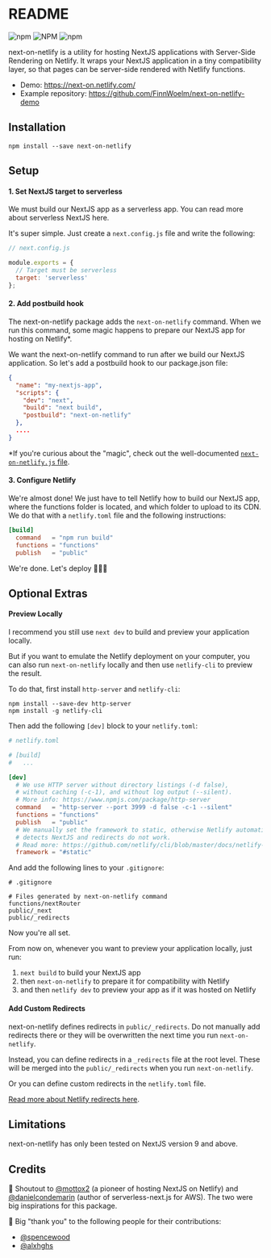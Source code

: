 # README

![npm](https://img.shields.io/npm/v/next-on-netlify)
![NPM](https://img.shields.io/npm/l/next-on-netlify)
![npm](https://img.shields.io/npm/dt/next-on-netlify)

next-on-netlify is a utility for hosting NextJS applications with Server-Side Rendering on Netlify. It wraps your NextJS application in a tiny compatibility layer, so that pages can be server-side rendered with Netlify functions.



- Demo: https://next-on.netlify.com/  
- Example repository: https://github.com/FinnWoelm/next-on-netlify-demo

## Installation

```
npm install --save next-on-netlify
```

## Setup

#### 1. Set NextJS  target to serverless

We must build our NextJS app as a serverless app. You can read more about serverless NextJS here.

It's super simple. Just create a `next.config.js` file and write the following:

```js
// next.config.js

module.exports = {
  // Target must be serverless
  target: 'serverless'
};
```

#### 2. Add postbuild hook

The next-on-netlify package adds the `next-on-netlify`  command. When we run this command, some magic happens to prepare our NextJS app for hosting on Netlify*.

We want the next-on-netlify command to run after we build our NextJS application. So let's add a postbuild hook to our package.json file:

```json
{
  "name": "my-nextjs-app",
  "scripts": {
    "dev": "next",
    "build": "next build",
    "postbuild": "next-on-netlify"
  },
  ....
}
```

\*If you're curious about the "magic", check out the well-documented [`next-on-netlify.js` file](https://github.com/FinnWoelm/next-on-netlify/blob/master/next-on-netlify.js).

#### 3. Configure Netlify

We're almost done! We just have to tell Netlify how to build our NextJS app, where the functions folder is located, and which folder to upload to its CDN. We do that with a `netlify.toml` file and the following instructions:

```toml
[build]
  command   = "npm run build"
  functions = "functions"
  publish   = "public"
```

We're done. Let's deploy 🚀🚀🚀

## Optional Extras

#### Preview Locally

I recommend you still use `next dev` to build and preview your application locally.

But if you want to emulate the Netlify deployment on your computer, you can also run `next-on-netlify` locally and then use `netlify-cli` to preview the result.

To do that, first install `http-server` and `netlify-cli`:
```
npm install --save-dev http-server
npm install -g netlify-cli
```

Then add the following `[dev]` block to your `netlify.toml`:

```toml
# netlify.toml

# [build]
#   ...

[dev]
  # We use HTTP server without directory listings (-d false),
  # without caching (-c-1), and without log output (--silent).
  # More info: https://www.npmjs.com/package/http-server
  command   = "http-server --port 3999 -d false -c-1 --silent"
  functions = "functions"
  publish   = "public"
  # We manually set the framework to static, otherwise Netlify automatically
  # detects NextJS and redirects do not work.
  # Read more: https://github.com/netlify/cli/blob/master/docs/netlify-dev.md#project-detection
  framework = "#static"
```

And add the following lines to your `.gitignore`:
```shell
# .gitignore

# Files generated by next-on-netlify command
functions/nextRouter
public/_next
public/_redirects
```

Now you're all set.

From now on, whenever you want to preview your application locally, just run:
1. `next build` to build your NextJS app
1. then `next-on-netlify` to prepare it for compatibility with Netlify
1. and then `netlify dev` to preview your app as if it was hosted on Netlify

#### Add Custom Redirects

next-on-netlify defines redirects in `public/_redirects`. Do not manually add redirects there or they will be overwritten the next time you run `next-on-netlify`.

Instead, you can define redirects in a `_redirects` file at the root level. These will be merged into the `public/_redirects` when you run `next-on-netlify`.

Or you can define custom redirects in the `netlify.toml` file.

[Read more about Netlify redirects here](https://docs.netlify.com/routing/redirects/).  


## Limitations

next-on-netlify has only been tested on NextJS version 9 and above.

## Credits

📣 Shoutout to [@mottox2](https://github.com/mottox2) (a pioneer of hosting NextJS on Netlify) and [@danielcondemarin](https://github.com/danielcondemarin) (author of serverless-next.js for AWS). The two were big inspirations for this package.

🙌 Big "thank you" to the following people for their contributions:
- [@spencewood](https://github.com/spencewood)
- [@alxhghs](https://github.com/alxhghs)
